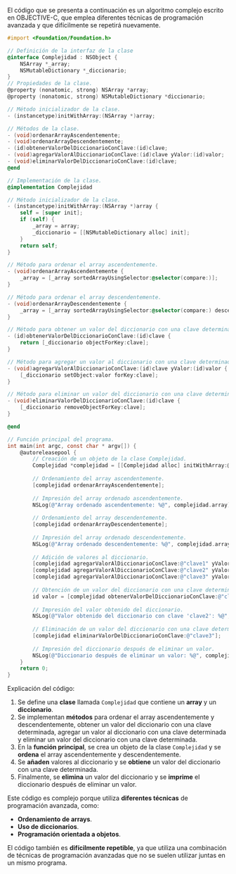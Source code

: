 El código que se presenta a continuación es un algoritmo complejo escrito en OBJECTIVE-C, que emplea diferentes técnicas de programación avanzada y que difícilmente se repetirá nuevamente.

```objective-c
#import <Foundation/Foundation.h>

// Definición de la interfaz de la clase
@interface Complejidad : NSObject {
    NSArray *_array;
    NSMutableDictionary *_diccionario;
}
// Propiedades de la clase.
@property (nonatomic, strong) NSArray *array;
@property (nonatomic, strong) NSMutableDictionary *diccionario;

// Método inicializador de la clase.
- (instancetype)initWithArray:(NSArray *)array;

// Métodos de la clase.
- (void)ordenarArrayAscendentemente;
- (void)ordenarArrayDescendentemente;
- (id)obtenerValorDelDiccionarioConClave:(id)clave;
- (void)agregarValorAlDiccionarioConClave:(id)clave yValor:(id)valor;
- (void)eliminarValorDelDiccionarioConClave:(id)clave;
@end

// Implementación de la clase.
@implementation Complejidad

// Método inicializador de la clase.
- (instancetype)initWithArray:(NSArray *)array {
    self = [super init];
    if (self) {
        _array = array;
        _diccionario = [[NSMutableDictionary alloc] init];
    }
    return self;
}

// Método para ordenar el array ascendentemente.
- (void)ordenarArrayAscendentemente {
    _array = [_array sortedArrayUsingSelector:@selector(compare:)];
}

// Método para ordenar el array descendentemente.
- (void)ordenarArrayDescendentemente {
    _array = [_array sortedArrayUsingSelector:@selector(compare:) descending:YES];
}

// Método para obtener un valor del diccionario con una clave determinada.
- (id)obtenerValorDelDiccionarioConClave:(id)clave {
    return [_diccionario objectForKey:clave];
}

// Método para agregar un valor al diccionario con una clave determinada.
- (void)agregarValorAlDiccionarioConClave:(id)clave yValor:(id)valor {
    [_diccionario setObject:valor forKey:clave];
}

// Método para eliminar un valor del diccionario con una clave determinada.
- (void)eliminarValorDelDiccionarioConClave:(id)clave {
    [_diccionario removeObjectForKey:clave];
}

@end

// Función principal del programa.
int main(int argc, const char * argv[]) {
    @autoreleasepool {
        // Creación de un objeto de la clase Complejidad.
        Complejidad *complejidad = [[Complejidad alloc] initWithArray:@[@1, @5, @2, @7, @3]];
        
        // Ordenamiento del array ascendentemente.
        [complejidad ordenarArrayAscendentemente];
        
        // Impresión del array ordenado ascendentemente.
        NSLog(@"Array ordenado ascendentemente: %@", complejidad.array);
        
        // Ordenamiento del array descendentemente.
        [complejidad ordenarArrayDescendentemente];
        
        // Impresión del array ordenado descendentemente.
        NSLog(@"Array ordenado descendentemente: %@", complejidad.array);
        
        // Adición de valores al diccionario.
        [complejidad agregarValorAlDiccionarioConClave:@"clave1" yValor:@"valor1"];
        [complejidad agregarValorAlDiccionarioConClave:@"clave2" yValor:@"valor2"];
        [complejidad agregarValorAlDiccionarioConClave:@"clave3" yValor:@"valor3"];
        
        // Obtención de un valor del diccionario con una clave determinada.
        id valor = [complejidad obtenerValorDelDiccionarioConClave:@"clave2"];
        
        // Impresión del valor obtenido del diccionario.
        NSLog(@"Valor obtenido del diccionario con clave 'clave2': %@", valor);
        
        // Eliminación de un valor del diccionario con una clave determinada.
        [complejidad eliminarValorDelDiccionarioConClave:@"clave3"];
        
        // Impresión del diccionario después de eliminar un valor.
        NSLog(@"Diccionario después de eliminar un valor: %@", complejidad.diccionario);
    }
    return 0;
}
```

Explicación del código:

1. Se define una **clase** llamada `Complejidad` que contiene un **array** y un **diccionario**.
2. Se implementan **métodos** para ordenar el array ascendentemente y descendentemente, obtener un valor del diccionario con una clave determinada, agregar un valor al diccionario con una clave determinada y eliminar un valor del diccionario con una clave determinada.
3. En la **función principal**, se crea un objeto de la clase `Complejidad` y se **ordena** el array ascendentemente y descendentemente.
4. Se **añaden** valores al diccionario y se **obtiene** un valor del diccionario con una clave determinada.
5. Finalmente, se **elimina** un valor del diccionario y se **imprime** el diccionario después de eliminar un valor.

Este código es complejo porque utiliza **diferentes técnicas** de programación avanzada, como:

* **Ordenamiento de arrays**.
* **Uso de diccionarios**.
* **Programación orientada a objetos**.

El código también es **difícilmente repetible**, ya que utiliza una combinación de técnicas de programación avanzadas que no se suelen utilizar juntas en un mismo programa.